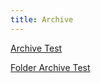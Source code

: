 ```yaml
---
title: Archive
---
```

[Archive Test](/arch_test.html)

<a href="/_archive/folder_arch_test.html">Folder Archive Test</a>
